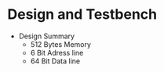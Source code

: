 # Design and Testbench

- Design Summary
	- 512 Bytes Memory
	- 6 Bit Adress line
	- 64 Bit Data line
